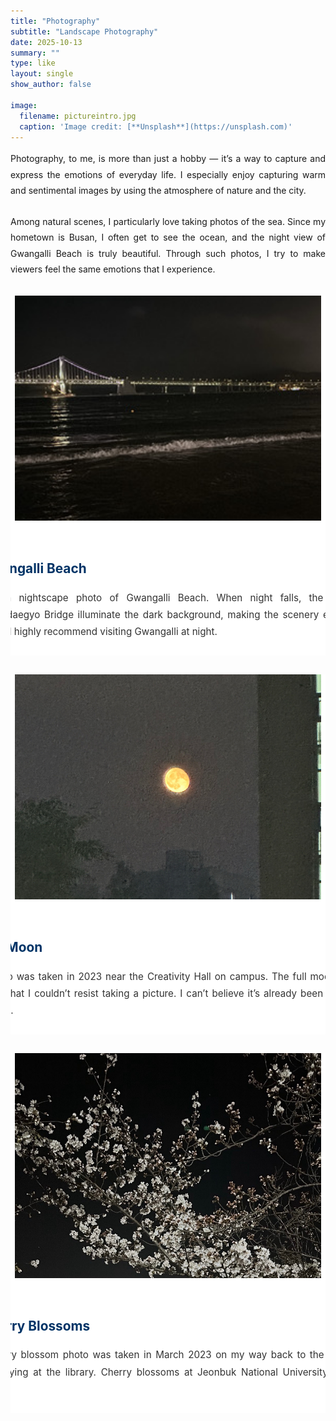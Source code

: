 ```yaml
---
title: "Photography"
subtitle: "Landscape Photography"
date: 2025-10-13
summary: ""
type: like
layout: single
show_author: false

image:
  filename: pictureintro.jpg
  caption: 'Image credit: [**Unsplash**](https://unsplash.com)'
---
```


<div style="text-align: justify; text-justify: inter-word; line-height: 1.8; word-break: keep-all; hyphens: auto;">
Photography, to me, is more than just a hobby — it’s a way to capture and express the emotions of everyday life.  
I especially enjoy capturing warm and sentimental images by using the atmosphere of nature and the city.<br><br>
Among natural scenes, I particularly love taking photos of the sea. Since my hometown is Busan, I often get to see the ocean, 
and the night view of Gwangalli Beach is truly beautiful.  
Through such photos, I try to make viewers feel the same emotions that I experience.
</div>

<div style="
  display: flex; 
  justify-content: center; 
  align-items: flex-start; 
  gap: 20px; 
  flex-wrap: nowrap; 
  margin-top: 30px; 
  overflow-x: auto;
">

  <!-- 사진 카드 -->
  <div style="width: 700px; background-color: #ffffff; border-radius: 16px; 
              box-shadow: 0 4px 12px rgba(0,0,0,0.1); overflow: hidden; 
              transition: transform 0.3s ease; text-align: center; flex-shrink: 0;">
    
   <div style="width:100%; height:400px; overflow:hidden;">
      <img src="picture.jpg" alt="Gwangalli Beach" 
           style="width:70%; height:90%; object-fit: cover; background:#f0f2f5;">
    </div>

   <div style="padding: 24px; text-align: left;">
      <h3 style="margin-top: 0; font-size: 1.3rem; color: #003366; text-align: left;">
        ▲ Gwangalli Beach
      </h3>
      <div style="text-align: justify; text-justify: inter-word; line-height: 1.8; 
                  word-break: keep-all; hyphens: auto; font-size: 0.95rem; color: #333;">
        This is a nightscape photo of Gwangalli Beach.  
        When night falls, the lights of Gwangandaegyo Bridge illuminate the dark background, making the scenery even more beautiful.  
        I highly recommend visiting Gwangalli at night.
      </div>
    </div>
  </div>

</div>


<div style="
  display: flex; 
  justify-content: center; 
  align-items: flex-start; 
  gap: 20px; 
  flex-wrap: nowrap; 
  margin-top: 30px; 
  overflow-x: auto;
">

  <div style="width: 700px; background-color: #ffffff; border-radius: 16px; 
              box-shadow: 0 4px 12px rgba(0,0,0,0.1); overflow: hidden; 
              transition: transform 0.3s ease; text-align: center; flex-shrink: 0;">
    
   <div style="width:100%; height:400px; overflow:hidden;">
      <img src="picture2.jpg" alt="Full Moon" 
           style="width:70%; height:90%; object-fit: cover; background:#f0f2f5;">
    </div>

   <div style="padding: 24px; text-align: left;">
      <h3 style="margin-top: 0; font-size: 1.3rem; color: #003366; text-align: left;">
        ▲ Full Moon
      </h3>
      <div style="text-align: justify; text-justify: inter-word; line-height: 1.8; 
                  word-break: keep-all; hyphens: auto; font-size: 0.95rem; color: #333;">
        This photo was taken in 2023 near the Creativity Hall on campus.  
        The full moon was so beautiful that I couldn’t resist taking a picture.  
        I can’t believe it’s already been two years since then.
      </div>
    </div>
  </div>

</div>


<div style="
  display: flex; 
  justify-content: center; 
  align-items: flex-start; 
  gap: 20px; 
  flex-wrap: nowrap; 
  margin-top: 30px; 
  overflow-x: auto;
">

  <div style="width: 700px; background-color: #ffffff; border-radius: 16px; 
              box-shadow: 0 4px 12px rgba(0,0,0,0.1); overflow: hidden; 
              transition: transform 0.3s ease; text-align: center; flex-shrink: 0;">
    
   <div style="width:100%; height:400px; overflow:hidden;">
      <img src="picture3.jpg" alt="Cherry Blossoms" 
           style="width:70%; height:90%; object-fit: cover; background:#f0f2f5;">
    </div>

   <div style="padding: 24px; text-align: left;">
      <h3 style="margin-top: 0; font-size: 1.3rem; color: #003366; text-align: left;">
        ▲ Cherry Blossoms
      </h3>
      <div style="text-align: justify; text-justify: inter-word; line-height: 1.8; 
                  word-break: keep-all; hyphens: auto; font-size: 0.95rem; color: #333;">
        This cherry blossom photo was taken in March 2023 on my way back to the dormitory after studying at the library.  
        Cherry blossoms at Jeonbuk National University are truly beautiful.
      </div>
    </div>
  </div>
